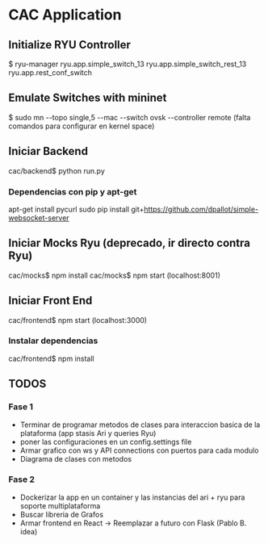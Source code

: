 # CAC Application

## Initialize RYU Controller
$ ryu-manager ryu.app.simple_switch_13 ryu.app.simple_switch_rest_13 ryu.app.rest_conf_switch

## Emulate Switches with mininet
$ sudo mn --topo single,5 --mac --switch ovsk --controller remote
(falta comandos para configurar en kernel space)

## Iniciar Backend
cac/backend$ python run.py

### Dependencias con pip y apt-get
apt-get install pycurl
sudo pip install git+https://github.com/dpallot/simple-websocket-server

## Iniciar Mocks Ryu (deprecado, ir directo contra Ryu)
cac/mocks$ npm install
cac/mocks$ npm start (localhost:8001)

## Iniciar Front End
cac/frontend$ npm start (localhost:3000)

### Instalar dependencias
cac/frontend$ npm install

## TODOS

### Fase 1
- Terminar de programar metodos de clases para interaccion basica de la plataforma (app stasis Ari y queries Ryu)
- poner las configuraciones en un config.settings file
- Armar grafico con ws y API connections con puertos para cada modulo
- Diagrama de clases con metodos 

### Fase 2
- Dockerizar la app en un container y las instancias del ari + ryu para soporte multiplataforma
- Buscar libreria de Grafos
- Armar frontend en React -> Reemplazar a futuro con Flask (Pablo B. idea)